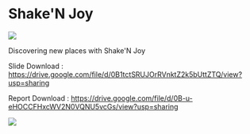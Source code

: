 Shake'N Joy
===========
<img src="https://lh3.ggpht.com/ZSyROtJ051bjgAmrkVX9BTr4B50-IRMwthGAoxI-sXKtXOCPEnGwjnbTuERejnZe4cc=w300-rw">

Discovering new places with Shake'N Joy


Slide Download : https://drive.google.com/file/d/0B1tctSRUJOrRVnktZ2k5bUttZTQ/view?usp=sharing

Report Download : https://drive.google.com/file/d/0B-u-eHOCCFHxcWV2N0VQNU5vcGs/view?usp=sharing

<a href="https://play.google.com/store/apps/details?id=com.oakraw.shakefood"><img src="http://www.das-boot.com/img/playStore.png"></a>

